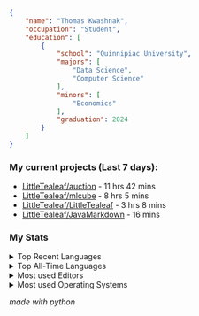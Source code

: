 
```json
{
    "name": "Thomas Kwashnak",
    "occupation": "Student",
    "education": [
        {
            "school": "Quinnipiac University",
            "majors": [
                "Data Science",
                "Computer Science"
            ],
            "minors": [
                "Economics"
            ],
            "graduation": 2024
        }
    ]
}
```

### My current projects (Last 7 days):
<ul><li><a href="https://github.com/LittleTealeaf/auction">LittleTealeaf/auction</a> - 11 hrs 42 mins</li><li><a href="https://github.com/LittleTealeaf/mlcube">LittleTealeaf/mlcube</a> - 8 hrs 5 mins</li><li><a href="https://github.com/LittleTealeaf/LittleTealeaf">LittleTealeaf/LittleTealeaf</a> - 3 hrs 8 mins</li><li><a href="https://github.com/LittleTealeaf/JavaMarkdown">LittleTealeaf/JavaMarkdown</a> - 16 mins</li></ul>


### My Stats
<details><summary>Top Recent Languages</summary>
<ul><li>TypeScript - 11 hrs 50 mins</li><li>Other - 3 hrs 43 mins</li><li>Python - 3 hrs 35 mins</li><li>SCSS - 47 mins</li><li>Java - 16 mins</li></ul></details>

<details><summary>Top All-Time Languages</summary>
<ul><li>TypeScript - 51.85%</li><li>Other - 20.83%</li><li>Python - 19.71%</li><li>SCSS - 3.36%</li><li>JSON - 1.27%</li></ul></details>

<details><summary>Most used Editors</summary>
<ul><li>VS Code - 70.95%</li><li>Browser - 28.53%</li><li>IntelliJ - 0.52%</li></ul></details>

<details><summary>Most used Operating Systems</summary>
<ul><li>Windows - 100.0%</li></ul></details>

*made with python*
